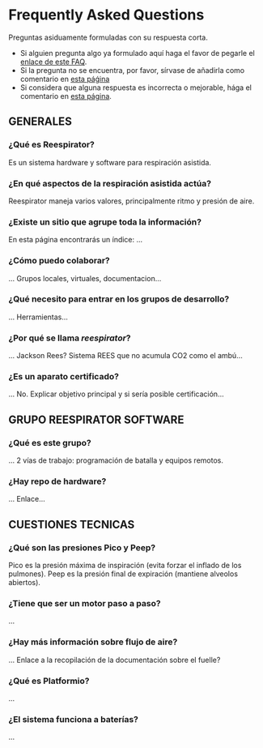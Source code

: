 
# Frequently Asked Questions

Preguntas asiduamente formuladas con su respuesta corta.

- Si alguien pregunta algo ya formulado aquí haga el favor de pegarle el 
  [enlace de este FAQ][FAQ01]. 
- Si la pregunta no se encuentra, por favor, sírvase de añadirla como
  comentario en [esta páǵina][FAQ02]
- Si considera que alguna respuesta es incorrecta o mejorable, hága el
  comentario en [esta página][FAQ02].

[FAQ01]: https://gitlab.com/reespirator-arduino/reespirator/-/blob/retaguardia/FAQ.md
[FAQ02]: https://gitlab.com/reespirator-arduino/reespirator/-/issues/9

## GENERALES

### ¿Qué es Reespirator?

Es un sistema hardware y software para respiración asistida.

### ¿En qué aspectos de la respiración asistida actúa?

Reespirator maneja varios valores, principalmente ritmo y presión de aire.

### ¿Existe un sitio que agrupe toda la información?

En esta página encontrarás un índice: ...

### ¿Cómo puedo colaborar?

... Grupos locales, virtuales, documentacion...

### ¿Qué necesito para entrar en los grupos de desarrollo?

... Herramientas...

### ¿Por qué se llama _reespirator_?

... Jackson Rees? Sistema REES que no acumula CO2 como el ambú...

### ¿Es un aparato certificado?

... No. Explicar objetivo principal y si sería posible certificación...


## GRUPO REESPIRATOR SOFTWARE

### ¿Qué es este grupo?

... 2 vías de trabajo: programación de batalla y equipos remotos.

### ¿Hay repo de hardware?

... Enlace...

## CUESTIONES TECNICAS

### ¿Qué son las presiones Pico y Peep?

Pico es la presión máxima de inspiración (evita forzar el inflado de los 
pulmones). Peep es la presión final de expiración (mantiene alveolos abiertos).

### ¿Tiene que ser un motor paso a paso?

... 

### ¿Hay más información sobre flujo de aire?

... Enlace a la recopilación de la documentación sobre el fuelle?

### ¿Qué es Platformio?

...

### ¿El sistema funciona a baterías?

...



